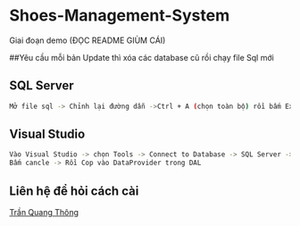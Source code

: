 # Shoes-Management-System
Giai đoạn demo (ĐỌC README GIÙM CÁI)

##Yêu cầu mỗi bản Update thì xóa các database cũ rồi chạy file Sql mới

## SQL Server
```bash
Mở file sql -> Chỉnh lại đường dẫn ->Ctrl + A (chọn toàn bộ) rồi bấm Excute cho chạy dữ liệu
```

## Visual Studio
```bash
Vào Visual Studio -> chọn Tools -> Connect to Database -> SQL Server -> Nhập tên của Server Name -> bấm chọn Database dưới -> Test Connection -> Advanced -> Copy đoạn dưới ->
Bấm cancle -> Rồi Cop vào DataProvider trong DAL
```

## Liên hệ để hỏi cách cài
[Trần Quang Thông](https://www.facebook.com/quangthong211101)
